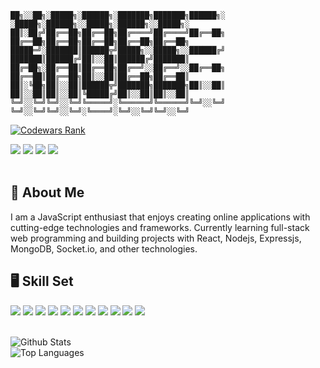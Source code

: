 ```
██╗░░██╗░█████╗░██████╗░███████╗███████╗██████╗░  ░█████╗░██████╗░░█████╗░██████╗░░█████╗░
██║░██╔╝██╔══██╗██╔══██╗██╔════╝██╔════╝██╔══██╗  ██╔══██╗██╔══██╗██╔══██╗██╔══██╗██╔══██╗
█████═╝░███████║██████╦╝█████╗░░█████╗░░██████╔╝  ███████║██████╔╝██║░░██║██████╔╝███████║
██╔═██╗░██╔══██║██╔══██╗██╔══╝░░██╔══╝░░██╔══██╗  ██╔══██║██╔══██╗██║░░██║██╔══██╗██╔══██║
██║░╚██╗██║░░██║██████╦╝███████╗███████╗██║░░██║  ██║░░██║██║░░██║╚█████╔╝██║░░██║██║░░██║
╚═╝░░╚═╝╚═╝░░╚═╝╚═════╝░╚══════╝╚══════╝╚═╝░░╚═╝  ╚═╝░░╚═╝╚═╝░░╚═╝░╚════╝░╚═╝░░╚═╝╚═╝░░╚═╝
```

<a href="https://www.codewars.com/users/kabeer05" target="_blank"><img src="https://www.codewars.com/users/kabeer05/badges/large" alt="Codewars Rank" /></a>

<div>
    <a href="https://www.linkedin.com/in/kabeerarora05/" target="_blank"><img src="https://img.shields.io/badge/linkedin-%230077B5.svg?style=for-the-badge&logo=linkedin&logoColor=white" /></a>
    <a href="https://twitter.com/KabeerArora9" target="_blank"><img src="https://img.shields.io/badge/Twitter-%231DA1F2.svg?style=for-the-badge&logo=Twitter&logoColor=white" /></a>
    <a href="https://stackoverflow.com/users/16839859/mennis" target="_blank"><img src="https://img.shields.io/badge/-Stackoverflow-FE7A16?style=for-the-badge&logo=stack-overflow&logoColor=white" /></a>
    <a href="mailto:kabeerarora05@gmail.com"><img src="https://img.shields.io/badge/Gmail-D14836?style=for-the-badge&logo=gmail&logoColor=white" /></a>
</div>

<br/>

## 🤵 About Me

<p>I am a JavaScript enthusiast that enjoys creating online applications with cutting-edge technologies and frameworks. Currently learning full-stack web programming and building projects with React, Nodejs, Expressjs, MongoDB, Socket.io, and other technologies.</p>

## 🖥️ Skill Set

<div>
    <img src="https://img.shields.io/badge/javascript-%23323330.svg?style=for-the-badge&logo=javascript&logoColor=%23F7DF1E" />
    <img src="https://img.shields.io/badge/typescript-%23007ACC.svg?style=for-the-badge&logo=typescript&logoColor=white" />
    <img src="https://img.shields.io/badge/node.js-6DA55F?style=for-the-badge&logo=node.js&logoColor=white" />
    <img src="https://img.shields.io/badge/Bun-%23000000.svg?style=for-the-badge&logo=bun&logoColor=white" />
    <img src="https://img.shields.io/badge/deno%20js-000000?style=for-the-badge&logo=deno&logoColor=white" />
    <img src="https://img.shields.io/badge/express.js-%23404d59.svg?style=for-the-badge&logo=express&logoColor=%2361DAFB" />
    <img src="https://img.shields.io/badge/react-%2320232a.svg?style=for-the-badge&logo=react&logoColor=%2361DAFB" />
    <img src="https://img.shields.io/badge/Next-black?style=for-the-badge&logo=next.js&logoColor=white" />
    <img src="https://img.shields.io/badge/MongoDB-%234ea94b.svg?style=for-the-badge&logo=mongodb&logoColor=white" />
    <img src="https://img.shields.io/badge/redis-%23DD0031.svg?style=for-the-badge&logo=redis&logoColor=white" />
    <img src="https://img.shields.io/badge/Socket.io-black?style=for-the-badge&logo=socket.io&badgeColor=010101" />
</div>

<br/>

![Github Stats](https://github-readme-stats.vercel.app/api?username=kabeer05&theme=synthwave)
<br/>
![Top Languages](https://github-readme-stats.vercel.app/api/top-langs?username=kabeer05&theme=synthwave)
